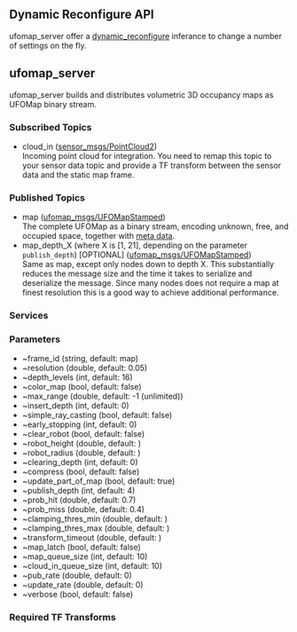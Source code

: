 ## Dynamic Reconfigure API
ufomap_server offer a [dynamic_reconfigure](http://wiki.ros.org/dynamic_reconfigure) inferance to change a number of settings on the fly.

## ufomap_server
ufomap_server builds and distributes volumetric 3D occupancy maps as UFOMap binary stream.

### Subscribed Topics
* cloud_in ([sensor_msgs/PointCloud2](http://docs.ros.org/en/api/sensor_msgs/html/msg/PointCloud2.html))  
   Incoming point cloud for integration. You need to remap this topic to your sensor data topic and provide a TF transform between the sensor data and the static map frame.

### Published Topics
* map  ([ufomap_msgs/UFOMapStamped](https://github.com/UnknownFreeOccupied/ufomap/blob/master/ufomap_ros/ufomap_msgs/msg/UFOMapStamped.msg))  
   The complete UFOMap as a binary stream, encoding unknown, free, and occupied space, together with [meta data](https://github.com/UnknownFreeOccupied/ufomap/blob/master/ufomap_ros/ufomap_msgs/msg/UFOMapMetaData.msg).
* map_depth_X (where X is [1, 21], depending on the parameter `publish_depth`) [OPTIONAL] ([ufomap_msgs/UFOMapStamped](https://github.com/UnknownFreeOccupied/ufomap/blob/master/ufomap_ros/ufomap_msgs/msg/UFOMapStamped.msg))  
   Same as map, except only nodes down to depth X. This substantially reduces the message size and the time it takes to serialize and deserialize the message. Since many nodes does not require a map at finest resolution this is a good way to achieve additional performance.
   
### Services

### Parameters
* ~frame_id (string, default: map)
* ~resolution (double, default: 0.05)
* ~depth_levels (int, default: 16)
* ~color_map (bool, default: false)
* ~max_range (double, default: -1 (unlimited))
* ~insert_depth (int, default: 0)
* ~simple_ray_casting (bool, default: false)
* ~early_stopping (int, default: 0)
* ~clear_robot (bool, default: false)
* ~robot_height (double, default: )
* ~robot_radius (double, default: )
* ~clearing_depth (int, default: 0)
* ~compress (bool, default: false)
* ~update_part_of_map (bool, default: true)
* ~publish_depth (int, default: 4)
* ~prob_hit (double, default: 0.7)
* ~prob_miss (double, default: 0.4)
* ~clamping_thres_min (double, default: )
* ~clamping_thres_max (double, default: )
* ~transform_timeout (double, default: )
* ~map_latch (bool, default: false)
* ~map_queue_size (int, default: 10)
* ~cloud_in_queue_size (int, default: 10)
* ~pub_rate (double, default: 0)
* ~update_rate (double, default: 0)
* ~verbose (bool, default: false)

### Required TF Transforms
